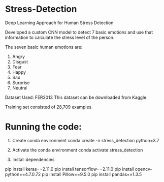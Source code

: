 # Stress-Detection
Deep Learning Approach for Human Stress Detection

Developed a custom CNN model to detect 7 basic emotions and use that information to calculate the stress level of the person.

The seven basic human emotions are:
1. Angry
2. Disgust
3. Fear
4. Happy
5. Sad
6. Surprise
7. Neutral

Dataset Used: FER2013
This dataset can be downloaded from Kaggle. 

Training set consisted of 28,709 examples.

# Running the code:

1. Create conda environment
conda create -n stress_detection python=3.7

2. Activate the conda environment
conda activate stress_detection

3. Install dependencies

pip install keras==2.11.0
pip install tensorflow==2.11.0
pip install opencv-python==4.7.0.72
pip install Pillow==9.5.0
pip install pandas==1.3.5

